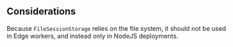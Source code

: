 ## Considerations

Because `FileSessionStorage` relies on the file system, it should not be used in Edge workers, and instead only in NodeJS deployments.
